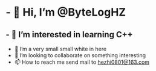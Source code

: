 # - 👋 Hi, I’m @ByteLogHZ
## - 👀 I’m interested in learning C++ 
- 🌱 I’m a very  small small white in here
- 💞️ I’m looking to collaborate on something interesting
- 📫 How to reach me send mail to hezhi0801@163.com

<!---
ByteLogHZ/ByteLogHZ is a ✨ special ✨ repository because its `README.md` (this file) appears on your GitHub profile.
You can click the Preview link to take a look at your changes.
--->
